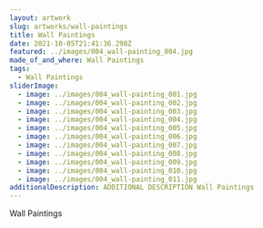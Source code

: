 ```yaml
---
layout: artwork
slug: artworks/wall-paintings
title: Wall Paintings
date: 2021-10-05T21:41:36.298Z
featured: ../images/004_wall-painting_004.jpg
made_of_and_where: Wall Paintings
tags:
  - Wall Paintings
sliderImage:
  - image: ../images/004_wall-painting_001.jpg
  - image: ../images/004_wall-painting_002.jpg
  - image: ../images/004_wall-painting_003.jpg
  - image: ../images/004_wall-painting_004.jpg
  - image: ../images/004_wall-painting_005.jpg
  - image: ../images/004_wall-painting_006.jpg
  - image: ../images/004_wall-painting_007.jpg
  - image: ../images/004_wall-painting_008.jpg
  - image: ../images/004_wall-painting_009.jpg
  - image: ../images/004_wall-painting_010.jpg
  - image: ../images/004_wall-painting_011.jpg
additionalDescription: ADDITIONAL DESCRIPTION Wall Paintings
---
```

Wall Paintings